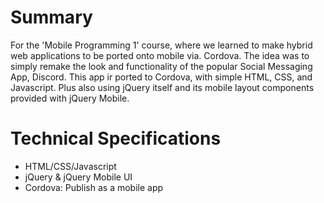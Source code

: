 # Summary
For the \'Mobile Programming 1\' course, where we learned to make hybrid web applications to be ported onto mobile via. Cordova. The idea was to simply remake the look and functionality of the popular Social Messaging App, Discord. This app ir ported to Cordova, with simple HTML, CSS, and Javascript. Plus also using jQuery itself and its mobile layout components provided with jQuery Mobile.
# Technical Specifications
- HTML/CSS/Javascript
- jQuery & jQuery Mobile UI
- Cordova: Publish as a mobile app
